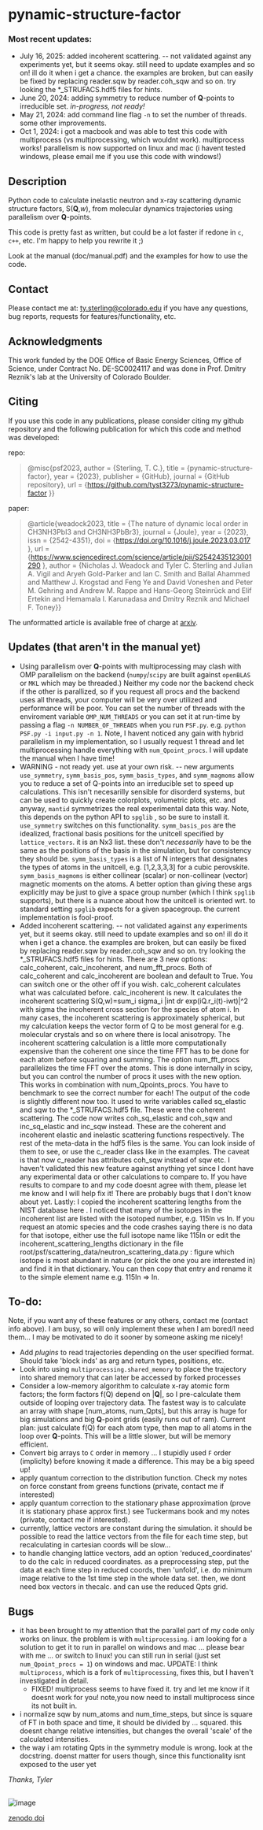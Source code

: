 # pynamic-structure-factor

### Most recent updates:
- July 16, 2025: added incoherent scattering. -- not validated against any experiments yet, but it seems okay. still need to update examples and so on! ill do it when i get a chance. the examples are broken, but can easily be fixed by replacing reader.sqw by reader.coh_sqw and so on. try looking the *_STRUFACS.hdf5 files for hints.
- June 20, 2024: adding symmetry to reduce number of **Q**-points to irreducible set. *in-progress, not ready!*
- May 21, 2024: add command line flag `-n` to set the number of threads. some other improvements.
- Oct 1, 2024: i got a macbook and was able to test this code with multiprocess (vs multiprocessing, which wouldnt work). multiprocess works! parallelism is now supported on linux and mac (i havent tested windows, please email me if you use this code with windows!)

## Description
Python code to calculate inelastic neutron and x-ray scattering dynamic structure factors, S(**Q**,*w*), from molecular dynamics trajectories using parallelism over **Q**-points.

This code is pretty fast as written, but could be a lot faster if redone in `c`, `c++`, etc. I'm happy to help you rewrite it ;)

Look at the manual (doc/manual.pdf) and the examples for how to use the code.

## Contact
Please contact me at:
    ty.sterling@colorado.edu
if you have any questions, bug reports, requests for features/functionality, etc.

## Acknowledgments
This work funded by the DOE Office of Basic Energy Sciences, Office of Science, under Contract No. DE-SC0024117 and was done in Prof. Dmitry Reznik's lab at the University of Colorado Boulder.

## Citing
If you use this code in any publications, please consider citing my github repository and the following 
publication for which this code and method was developed: 

repo:
> @misc{psf2023, 
  author = {Sterling, T. C.}, 
  title = {pynamic-structure-factor},
  year = {2023},
  publisher = {GitHub},
  journal = {GitHub repository},
  url = {https://github.com/tyst3273/pynamic-structure-factor }}

paper:
> @article{weadock2023,
  title = {The nature of dynamic local order in CH3NH3PbI3 and CH3NH3PbBr3},
  journal = {Joule},
  year = {2023},
  issn = {2542-4351},
  doi = {https://doi.org/10.1016/j.joule.2023.03.017 },
  url = {https://www.sciencedirect.com/science/article/pii/S2542435123001290 },
  author = {Nicholas J. Weadock and Tyler C. Sterling and Julian A. Vigil and 
           Aryeh Gold-Parker and Ian C. Smith and Ballal Ahammed and Matthew J. Krogstad 
           and Feng Ye and David Voneshen and Peter M. Gehring and Andrew M. Rappe and 
           Hans-Georg Steinrück and Elif Ertekin and Hemamala I. Karunadasa and 
           Dmitry Reznik and Michael F. Toney}}

The unformatted article is available free of charge at [arxiv](https://doi.org/10.48550/arXiv.2302.01559).

## Updates (that aren't in the manual yet)
- Using parallelism over **Q**-points with multiprocessing may clash with OMP parallelism on the backend (`numpy`/`scipy` are built against `openBLAS` or `MKL` which may be threaded.) Neither my code nor the backend check if the other is parallized, so if you request all procs and the backend uses all threads, your computer will be very over utilized and performance will be poor. You can set the number of threads with the enviroment variable `OMP_NUM_THREADS` or you can set it at run-time by passing a flag `-n NUMBER_OF_THREADS` when you run `PSF.py`. e.g. `python PSF.py -i input.py -n 1`. Note, I havent noticed any gain with hybrid parallelism in my implementation, so I usually request 1 thread and let multiprocessing handle everything with `num_Qpoint_procs`. I will update the manual when I have time! 
- WARNING - not ready yet. use at your own risk. -- new arguments `use_symmetry`, `symm_basis_pos`, `symm_basis_types`, and `symm_magmoms` allow you to reduce a set of Q-points into an irreducible set to speed up calculations. This isn't necesarilly sensible for disorderd systems, but can be used to quickly create colorplots, volumetric plots, etc. and anyway, `mantid` symmetrizes the real experimental data this way. Note, this depends on the python API to `spglib` , so be sure to install it. `use_symmetry` switches on this functionality. `symm_basis_pos` are the idealized, fractional basis positions for the unitcell specified by `lattice_vectors`. it is an Nx3 list. these don't *necessarily* have to be the same as the positions of the basis in the simulation, but for consistency they should be. `symm_basis_types` is a list of N integers that designates the types of atoms in the unitcell, e.g. [1,2,3,3,3] for a cubic perovskite. `symm_basis_magmoms` is either collinear (scalar) or non-collinear (vector) magnetic moments on the atoms. A better option than giving these args explicitly may be just to give a space group number (which I think `spglib` supports), but there is a nuance about how the unitcell is oriented wrt. to standard setting `spglib` expects for a given spacegroup. the current implementation is fool-proof. 
- Added incoherent scattering. -- not validated against any experiments yet, but it seems okay. still need to update examples and so on! ill do it when i get a chance. the examples are broken, but can easily be fixed by replacing reader.sqw by reader.coh_sqw and so on. try looking the *_STRUFACS.hdf5 files for hints. There are 3 new options: calc_coherent, calc_incoherent, and num_fft_procs. Both of calc_coherent and calc_incoherent are boolean and default to True. You can switch one or the other off if you wish. calc_coherent calculates what was calculated before. calc_incoherent is new. It calculates the incoherent scattering S(Q,w)=sum_i sigma_i |int dr exp(iQ.r_i(t)-iwt)|^2 with sigma the incoherent cross section for the species of atom i. In many cases, the incoherent scattering is approximately spherical, but my calculation keeps the vector form of Q to be most general for e.g. molecular crystals and so on where there is local anisotropy. The incoherent scattering calculation is a little more computationally expensive than the coherent one since the time FFT has to be done for each atom before squaring and summing. The option num_fft_procs parallelizes the time FFT over the atoms. This is done internally in scipy, but you can control the number of procs it uses with the new option. This works in combination with num_Qpoints_procs. You have to benchmark to see the correct number for each! The output of the code is slightly different now too. It used to write variables called sq_elastic and sqw to the *_STRUFACS.hdf5 file. These were the coherent scattering. The code now writes coh_sq_elastic and coh_sqw and inc_sq_elastic and inc_sqw instead. These are the coherent and incoherent elastic and inelastic scattering functions respectively. The rest of the meta-data in the hdf5 files is the same. You can look inside of them to see, or use the c_reader class like in the examples. The caveat is that now c_reader has attributes coh_sqw instead of sqw etc. I haven't validated this new feature against anything yet since I dont have any experimental data or other calculations to compare to. If you have results to compare to and my code doesnt agree with them, please let me know and I will help fix it! There are probably bugs that I don't know about yet. Lastly: I copied the incoherent scattering lengths from the NIST database here . I noticed that many of the isotopes in the incoherent list are listed with the isotoped number, e.g. 115In vs In. If you request an atomic species and the code crashes saying there is no data for that isotope, either use the full isotope name like 115In or edit the incoherent_scattering_lengths dictionary in the file root/psf/scattering_data/neutron_scattering_data.py : figure which isotope is most abundant in nature (or pick the one you are interested in) and find it in that dictionary. You can then copy that entry and rename it to the simple element name e.g. 115In => In.

## To-do:
Note, if you want any of these features or any others, contact me (contact info above). I am busy, so will only implement these when I am bored/I need them... I may be motivated to do it sooner by someone asking me nicely!
- Add *plugins* to read trajectories depending on the user specified format. Should take 'block inds' as arg and return types, positions, etc. 
- Look into using `multiprocessing.shared_memory` to place the trajectory into shared memory that can later be accessed by forked processes
- Consider a low-memory algorithm to calculate x-ray atomic form factors; the form factors f(Q) depend on |**Q**|, so I pre-calculate them outside of looping over trajectory data. The fastest way is to calculate an array with shape [num_atoms, num_Qpts], but this array is huge for big simulations and big **Q**-point grids (easily runs out of ram). Current plan: just calculate f(Q) for each atom type, then map to all atoms in the loop over **Q**-points. This will be a little slower, but will be memory efficient. 
- Convert big arrays to `C` order in memory ... I stupidly used `F` order (impliclty) before knowing it made a difference. This may be a big speed up!
- apply quantum correction to the distribution function. Check my notes on force constant from greens functions (private, contact me if interested)
- apply quantum correction to the stationary phase approximation (prove it is stationary phase approx first.) see Tuckermans book and my notes (private, contact me if interested). 
- currently, lattice vectors are constant during the simulation. it should be possible to read the lattice vectors from the file for each time step, but recalculating in cartesian coords will be slow...
- to handle changing lattice vectors, add an option 'reduced_coordinates' to do the calc in reduced coordinates. as a preprocessing step, put the data at each time step in reduced coords, then 'unfold', i.e. do minimum image relative to the 1st time step in the whole data set. then, we dont need box vectors in thecalc. and can use the reduced Qpts grid.

## Bugs
- it has been brought to my attention that the parallel part of my code only works on linux. the problem is with `multiprocessing`. i am looking for a solution to get it to run in parallel on windows and mac ... please bear with me ... or switch to linux! you can still run in serial (just set `num_Qpoint_procs = 1`) on windows and mac. UPDATE: I think `multiprocess`, which is a fork of `multiprocessing`, fixes this, but I haven't investigated in detail. 
    - FIXED! multiprocess seems to have fixed it. try and let me know if it doesnt work for you! note,you now need to install multiprocess since its not built in.
- i normalize sqw by num_atoms and num_time_steps, but since is square of FT in both space and time, it should be divided by ... squared. this doesnt change relative intensities, but changes the overall 'scale' of the calculated intensities. 
- the way i am rotating Qpts in the symmetry module is wrong. look at the docstring. doenst matter for users though, since this functionality isnt exposed to the user yet

*Thanks, Tyler*

## 
![image](https://user-images.githubusercontent.com/35535765/220440178-00a59db5-2dae-4774-9e0d-2f3de4752dfd.png)

[zenodo doi](https://zenodo.org/records/7662344)
